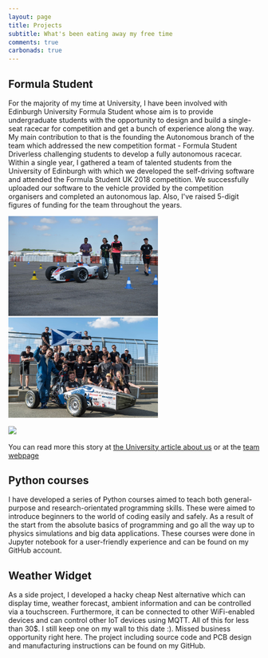 ```yaml
---
layout: page
title: Projects
subtitle: What's been eating away my free time
comments: true
carbonads: true
---
```



## Formula Student
For the majority of my time at University, I have been involved with Edinburgh University Formula Student whose aim is to provide undergraduate students with the opportunity to design and build a single-seat racecar for competition and get a bunch of experience along the way. My main contribution to that is the founding the Autonomous branch of the team which addressed the new competition format - Formula Student Driverless challenging students to develop a fully autonomous racecar. Within a single year, I gathered a team of talented students from the University of Edinburgh with which we developed the self-driving software and attended the Formula Student UK 2018 competition. We successfully uploaded our software to the vehicle provided by the competition organisers and completed an autonomous lap. Also, I've raised 5-digit figures of funding for the team throughout the years.


<p float="left">
  <img src="/img/slider/EUFS_Picture_1.jpg" width="300" />
  <img src="/img/slider/EUFS_Picture_3.jpg" width="300" /> 
</p>


[![](https://img.youtube.com/vi/Ic7Szt7nbeI/0.jpg)](https://www.youtube.com/watch?v=Ic7Szt7nbeI)



You can read more this story at [the University article about us](https://www.ed.ac.uk/informatics/news-events/stories/2018/students-on-quest-for-high-speed-success) or at the [team webpage](http://eufs.eusa.ed.ac.uk)

## Python courses
I have developed a series of Python courses aimed to teach both general-purpose and research-orientated programming skills. These were aimed to introduce beginners to the world of coding easily and safely. As a result of the start from the absolute basics of programming and go all the way up to physics simulations and big data applications. These courses were done in Jupyter notebook for a user-friendly experience and can be found on my GitHub account. 


## Weather Widget
As a side project, I developed a hacky cheap Nest alternative which can display time, weather forecast, ambient information and can be controlled via a touchscreen. Furthermore, it can be connected to other WiFi-enabled devices and can control other IoT devices using MQTT. All of this for less than 30$. I still keep one on my wall to this date :). Missed business opportunity right here. The project including source code and PCB design and manufacturing instructions can be found on my GitHub.

